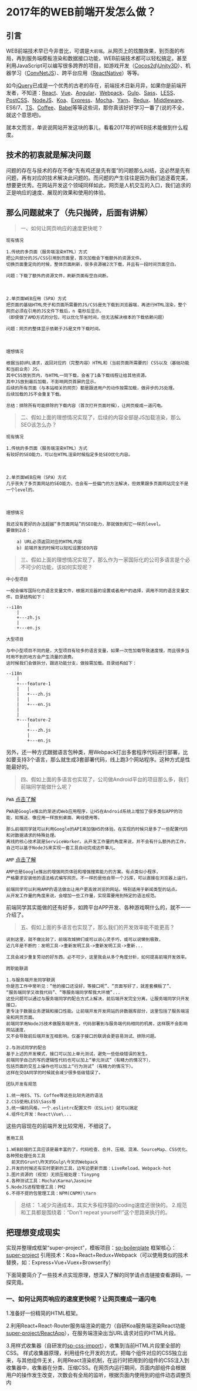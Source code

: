 ﻿# 2017年的WEB前端开发怎么做？

## 引言

WEB前端技术早已今非昔比，可谓是`大前端`。从网页上的炫酷效果，到页面的布局，再到服务端模板渲染和数据接口功能，WEB前端技术都可以轻松搞定。甚至利用JavaScript可以编写很多跨界的项目，如游戏开发（[Cocos2d](http://www.cocos.com/)\\[Unity3D](https://unity3d.com/cn/)）、机器学习（[ConvNetJS](http://cs.stanford.edu/people/karpathy/convnetjs/)）、跨平台应用（[ReactNative](https://facebook.github.io/react-native/)）等等。

如今[jQuery](http://jquery.com/)已成是一个优秀的古老的存在，前端技术日新月异，如果你是前端开发者，不知道：[React](https://facebook.github.io/react/)、[Vue](http://vuejs.org/)、[Angular](https://angularjs.org/)、[Webpack](https://webpack.js.org/)、[Gulp](https://gulpjs.com/)、[Sass](http://sass-lang.com/)、[LESS](http://lesscss.org/)、[PostCSS](http://postcss.org/)、[NodeJS](http://nodejs.cn/)、[Koa](http://koajs.com/)、[Express](http://expressjs.com/)、[Mocha](http://mochajs.org/)、[Yarn](https://yarnpkg.com/)、[Redux](http://redux.js.org/)、[Middleware]()、ES6/7、[TS](http://www.typescriptlang.org/)、[Coffee](http://coffee-script.org/)、[Babel](http://babeljs.cn/)等等这些词，那你真该好好学习一番了(说的不全，就这个意思吧)。

就本文而言，单说说网站开发这块的事儿，看看2017年的WEB技术能做到什么程度。

## 技术的初衷就是解决问题

问题的存在与技术的存在不像“先有鸡还是先有蛋”的问题那么纠结，这必然是先有问题，再有对应的技术解决此问题的。而问题的产生往往是因为我们追逐着完美，想要更优秀。在网站开发这个领域同样如此，网页是人机交互的入口，我们追求的正是响应的速度、展现的效果和使用的体验。

## 那么问题就来了（先只抛砖，后面有讲解）

> 一、如何让网页响应的速度更快呢？

`现有情况`

    1.传统的多页面（服务端渲染HTML）方式
    把公共部分的JS/CSS引用到页面里，首次加载会下载额外的资源文件。
    切换页面重定向的时候，整体页面刷新，很多资源被2次下载，并且有一段时间页面空白。

    问题：下载了额外的资源文件，刷新页面有空白间断。
<br>

    2.单页面WEB应用（SPA）方式
    把页面的基础HTML壳子和页面所需要的JS/CSS是先下载到浏览器端，再进行HTML渲染，整个网页必须在引用的JS文件下载后，n 毫秒后显示。
    （即使做了AMD方式的分包，可以优化节省时间，但无法解决根本的下载依赖问题）

    问题：网页的整体显示依赖于JS是文件下载时间。
<br>

`理想情况`

    根据当前URL请求，返回对应的（完整内容）HTML和（当前页面所需要的）CSS以及（基础功能和当前业务）JS。
    其中CSS放到页内，与HTML一同下载，会省了1条下载线程让给其他资源。
    其中JS放到最后加载，不影响网页首屏的显示。
    后续的所有页面（与本站相关的网页）都是跟进用户的动作按需加载，做异步的JS处理。
    后续加载的JS不会重复下载。

    总结：排除所有可能排除的下载内容（首次打开页面时候），让网页瘦成一道闪电。

> 二、假如上面的理想情况实现了，后续的内容全部是JS加载渲染，那么SEO该怎么办？

`现有情况`

    1.传统的多页面（服务端渲染HTML）方式
    有较好的SEO能力，可以在HTML渲染时候指定多处SEO优化内容。
<br>

    2.单页面WEB应用（SPA）方式
    几乎丧失了多页面网站的SEO能力，也会有一些偏门的方法解决，但效果跟多页面网站完全不是一个level的。

<br>

`理想情况`

    我还没有更好的办法超越“多页面网站”的SEO能力，那就做到和它一样的level。
    要做到2点：

        a) URL必须返回对应的HTML内容
        b) 前端开发的时候可以轻松设置SEO内容


> 三、假如上面的理想情况实现了，那么作为一家国际化的公司多语言是个必不可少的功能，该如何实现呢？

`中小型项目`

    一般会编写国际化的语言变量文件，根据浏览器的设置或者用户的选择，调用不同的语言变量文件。目录结构如下：
    
    --i18n
        |
        +---zh.js
        |
        +---en.js
    

`大型项目`

    与中小型项目不同的是，大型项目有较多的语言变量，如果一次性加载导致速度慢，而且很多当时用不到的地方会产生流量的浪费。
    这时候我们会做拆分，跟进功能分支，做按需加载。目录结构如下：
    
    --i18n
        |
        +---feature-1
        |   |
        |   +---zh.js
        |   |
        |   +---en.js
        |
        |
        +---feature-2
            |
            +---zh.js
            |
            +---en.js
    

另外，还一种方式跟据语言包种类，用Webpack打出多套程序代码进行部署，比如要支持3个语言，那么就生成3套部署代码，线上跑3个网站程序。这种方式是性能最好的。


> 四、假如上面的多语言也实现了，公司做Android平台的项目那么多，我们前端同学能做什么呢？

```PWA``` [点击了解](https://developers.google.com/web/progressive-web-apps/)

    PWA是Google推出的渐进式Web应用程序，让H5在Android系统上增加了很多类似APP的功能，如推送、像应用一样放到桌面、离线使用等。
    
    那么前端同学就可以利用Google的API来加强H5的体验。在实现的时候只是多了一些配置代码和对数据请求的特殊处理。
    离线的核心技术就是ServiceWorker。从开发工作量的角度来说，并不会有什么额外的工作，
    自己可以基于NodeJS来实现一套工具自动完成这件事儿。

```AMP``` [点击了解](https://www.ampproject.org/learn/overview/)

    AMP也是Google推出的增强网页体验和增强搜索能力的方案。有点类似小程序，
    严格要求安装他的语法格式编写网页。不一样的是他自带一个JS库，可以直接在浏览器上运行。
    
    前端同学可以利用AMP的语法做出让用户更高效浏览的网站，特别适用于新闻类型的站点。
    从开发工作量的角度来说，会增加一些工作量，实现需要用到特定的语法规范。

前端同学其实能做的还有好多，如跨平台APP开发、各种游戏啊什么的，就不一一介绍了。


> 五、假如上面的多语言也实现了，那么我们的开发效率能不能更高？

    说到这里，就不做比较了，前端攻城狮们或可以说心灵手巧，或可以说懒到极致，
    近几年是不断的：发明工具->重新发明工具->重新发明工具->重新...

    工具会减少重复劳动的好东西，必不可少，这里我会从多个角度分析，如何提高前端开发效率。

`跨职能联调`

    1.与服务端开发同学联调
    你是否工作中常听见：“他的接口还没好，等接口呢”、“页面写好了，就差套模板了”、
    “服务端同学又改我代码”、“等服务端同学帮我大环境”...
    这些问题可以通过与服务端同学的配合方式上解决，前后端开发完全分离，让服务端同学只开发接口，
    更专注于数据业务逻辑和接口性能。让前端开发开发网站的非数据库部分，这里包括了服务端渲染和网页页面。
    前端同学用NodeJS技术做服务端开发，代码部署到与服务端代码相同的机房，这样既不会影响网站速度，
    又不会导致前后端开发互相影响。仅基于接口的联调会更容易测试、排除问题。

    2.与测试同学的配合
    基于上述的开发模式，接口可以加上单元测试，避免一些低级错误的发生。
    前端同学自己的写的逻辑性代码也可以加上“单元测试”（有精力的情况下），
    包括页面的交互上操作也可以加上“行为测试”（有精力的情况下）。
    这样在交QA同学的时候就会减少很多低级错误了。

`团队开发有规范`

    1.统一用ES、TS、Coffee等这些比较先进的语法
    2.CSS使用LESS\Sass等
    3.统一编码风格，一个.eslintrc配置文件（ESLint）就可以搞定
    4.组件化开发：React\Vue\...

这些内容现在的前端开发比较常用，不细说了。

`善用工具`

    1.WEB前端的工具应该是最丰富的了，代码检查、合并、压缩、混淆、SourceMap、CSS优化、各种预处理任务工具
      前天的Grunt\昨天的Gulp\今天的Webpack
    2.开发的时候还有实时更新的工具，边写边更新页面：LiveReload、Webpack-hot
    3.图片资源的（视觉）无损压缩处理：Tinypng
    4.各种测试工具：Mocha\Karma\Jasmine
    5.NodeJS进程管理工具：PM2
    6.不得不提的包管理工具：NPM(CNPM)\Yarn


> 总结：
    1.减少沟通成本，其实大多程序猿的coding速度还很快的。
    2.规范和工具都是围绕着：“Don't repeat yourself!”这个思路来执行的。


## 把理想变成现实

实现并整理成框架“super-project”，模板项目：[sp-boilerplate](https://github.com/websage-team/sp-boilerplate)
框架核心：[super-project](https://github.com/websage-team/super-project)
引用技术：Koa+React+Redux+Webpack（可以使用类似的技术替换，如：Express+Vue+Vuex+Browserify）
    
下面简要简介了一些技术点实现原理，想深入了解的同学请点击链接查看源码，一探究竟。

### 一、如何让网页响应的速度更快呢？让网页瘦成一道闪电
    
1.准备好一份精简的HTML框架。
        
2.利用React+React-Router服务端渲染的能力（自研Koa服务端渲染React功能[super-project/ReactApp](https://github.com/websage-team/super-project/tree/master/src/ReactApp)），在服务端渲染出当URL请求对应的HTML片段。
        
3.用样式收集器（自研发的[sp-css-import](https://github.com/websage-team/sp-css-import)），收集到当前HTML片段里全部的CSS。
样式收集器原理，利用组件化开发的方式，把每个组件对应的CSS独立出来，与其他组件无关，利用React渲染机制，在运行时把用到的组件的CSS注入到收集器中，收集器在分类、压缩CSS。在网页内运行期间，页面内部组件会根据用户的操作发生改变，次数会有全局的监听，根据页面内使用到的组件动态调整页内<Style>标签的内容，包装实时对应了当前组件的CSS需求。
        
4.利用Webpack的打包（AMD、require.ensure）能力，把JS根据页面拆分，产出1个入口文件和N个页面相关的JS文件，这样入口文件会根据当前的URL判断加载哪些页面逻辑相关的JS文件。
        
5.最后把收集好的CSS插入到HTML框架头部，把React渲染好的HTML插入到内容体，把入口JS文件放到页尾，返回给浏览器。

        +------------------------------------------------+
        |   HTML 基础结构                                 |
        |                                                |
        |       +--------------------------------+       |
        |       |       CSS (页内 CSS <style>)    |       |
        |       +--------------------------------+       |
        |       |       React-HTML               |       |
        |       +--------------------------------+       |
        |       |      JS Link (只有 JS 入口文件)  |       |
        |       +--------------------------------+       |
        |                                                |
        +------------------------------------------------+
<br>

### 二、那么SEO该怎么办？让网页首次打开带有完整的HTML代码

1.主体内容的完整性在上一个问题解决的同时（步骤2）也被解决了。
        
2.自定义的meta其实是与react逻辑脱离的，写前端业务的同学不容易接触到NodeJS相关代码。我的解决方案是在React组件上扩展了onServerRender的事件，当服务端运行React逻辑的时候，会自动检测该事件并执行，在onServerRender事件里暴露自定义meta的相关方法，从而为前端开发者开放了编写meta的能力。onServerRender事件里还暴露了一些自定义HTML的方法，以便扩展HTML内容。

注：网上流行的说法是把 React Server Render 叫成“同构”，为了让大家更容易理解这种方式，我画了一个访问流程图示例：

![](https://raw.githubusercontent.com/websage-team/super-project/master/isomorphic-flow.png)

说明：

 1. 多页面站点浏览方式
 用户直接访问目标页面，页面A与页面B直接是跳转URL的方式（整体刷新）。
 
 2. 单页面站点浏览方式
 不管用户访问的是哪个URL，都返回相同的框架页内容（无内容），在浏览器端用JS判断跳转显示目标页面，后续的页面跳转，都是JS做的，无需刷新页面。
 
 3. 同构站点浏览方式
 用户直接访问目标页面，每个目标页面都可以作为框架页（类似单页面的框架页），在后续的页面跳转，都是用JS做的，无需刷新页面。
<br>

### 三、上面是思路，可根据具体情况选择方案。


### 四、PWA 和 AMP

1. PWA 我们已经针对当前的项目架构做出了自动化工具，可查看源码 [sp-pwa](https://github.com/websage-team/sp-pwa)
    
2. AMP 目前没法自动化，只能根据业务做开发。
<br>

### 五、开发工具和Webpack配置在模板项目里已存在，感兴趣的请仔细查看、尝试。

## 小试牛刀

super-project已经应用到两个项目上了，点击下面链接，亲手体验一下“多页面”和“单页面”结合的feel~

`PhotoGrid`

[例子 - 详情页面](http://photogrid.cmcm.com/posts/rnR8C9Xg78MNHDU5TrXOOQ%3D%3D?f=profile-GW3Y75kQ%2BkFshbCpnXV7WEj5b02%2BSC8n%2FgFxM6Sx72E%3D)
[例子 - 列表页面](http://photogrid.cmcm.com/profile/OOUqewXJPwKn2qg%2BRFGgo1qoC2UfoTvLlifSZd6%2BOfM%3D)

`NR`

[例子 - 首页](https://news.cmcm.com/)
[例子 - 详情页面](https://news.cmcm.com/detail/03EAFABEFA10100001_us)


## 结语

综上所述，是我个人经验的整理和融合，我认为现在的网站都应该这样去做，即有SPA的体验又不失SEO的能力。发掘所有能提高用户体验的方式，将优化进行到底。

后续我和团队还好继续优化super-project框架，下一个解决的问题就是升级框架的成本变低，使用框架的成本变低，是针对业务开发者使用上的体验优化。

欢迎感兴趣的前端朋友随时探讨。